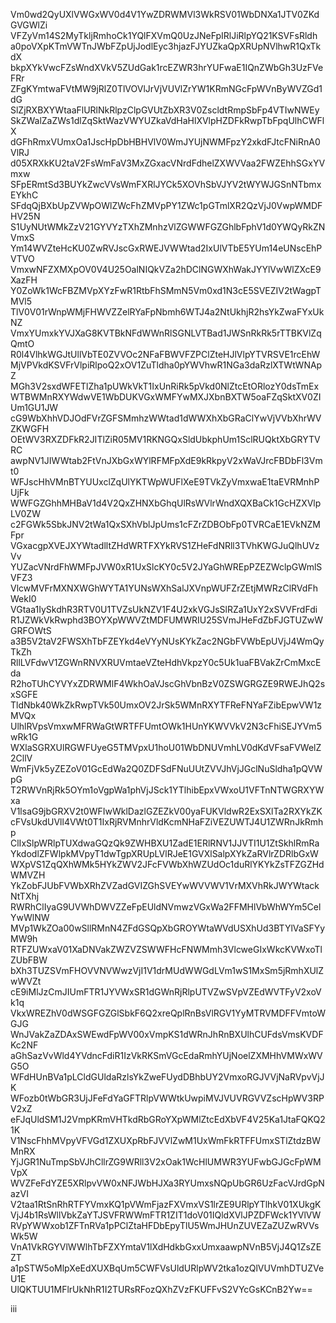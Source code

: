Vm0wd2QyUXlVWGxWV0d4V1YwZDRWMVl3WkRSV01WbDNXa1JTV0ZKdGVGWlZi
VFZyVm14S2MyTkljRmhoCk1YQlFXVmQ0UzJNeFpIRlJiRlpYQ21KSVFsRldh
a0poVXpKTmVWTnJWbFZpUjJodlEyc3hjazFJYUZkaQpXRUpNVlhwR1QxTkdX
bkpXYkVwcFZsWndXVkV5ZUdGak1rcEZWR3hrYUFwaE1IQnZWbGh3UzFVeFRr
ZFgKYmtwaFVtMW9jRlZ0TlVOVlJrVjVUVlZrYW1KRmNGcFpWVnByWVZGd1dG
SlZjRXBXYWtaaFlURlNkRlpzClpGVUtZbXR3V0ZscldtRmpSbFp4VTIwNWEy
SkZWalZaZWs1dlZqSktWazVWYUZkaVdHaHlXVlpHZDFkRwpTbFpqUlhCWFlX
dGFhRmxVUmxOa1JscHpDbHBHVlV0WmJYUjNWMFpzY2xkdFJtcFNiRnA0VlRJ
d05XRXkKU2taV2FsWmFaV3MxZGxacVNrdFdhelZXWVVaa2FWZEhhSGxYVmxw
SFpERmtSd3BUYkZwcVVsWmFXRlJYCk5XOVhSbVJYV2tWYWJGSnNTbmxEYkhC
SFdqQjBXbUpZVWpOWlZWcFhZMVpPY1ZWc1pGTmlXR2QzVjJ0VwpWMDFHV25N
S1UyNUtWMkZzV21GYVYzTXhZMnhzVlZGWWFGZGhlbFphV1d0YWQyRkZNVmxS
Ym14WVZteHcKU0ZwRVJscGxRWEJVWWtad2IxUlVTbE5YUm14eUNscEhPVTVO
VmxwNFZXMXpOV0V4U25OalNIQkVZa2hDClNGWXhWakJYYlVwWlZXcE9XazFH
Y0ZoWk1WcFBZMVpXYzFwR1RtbFhSMmN5Vm0xd1N3cE5SVEZIV2tWagpTMVl5
TlV0V01rWnpWMjFHWVZZelRYaFpNbmh6WTJ4a2NtUkhjR2hsYkZwaFYxUkNZ
VmxYUmxkYVJXaG8KVTBkNFdWWnRlSGNLVTBad1JWSnRkRk5rTTBKVlZqQmtO
R0l4VlhkWGJtUllVbTE0ZVVOc2NFaFBWVFZPClZteHJlVlpYTVRSVE1rcEhW
MjVPVkdKSVFrVlpiRlpoQ2xOV1ZuTldha0pYWVhwR1NGa3daRzlXTWtWNApZ
MGh3V2sxdWFETlZha1pUWkVkT1IxUnRiRk5pVkd0NlZtcEtORlozY0dsTmEx
WTBWMnRXYWdwVE1WbDUKVGxWMFYwMXJXbnBXTW5oaFZqSktXV0ZIUm1GU1JW
cG9WbXhhVDJOdFVrZGFSMmhzWWtad1dWWXhXbGRaClYwVjVVbXhrWVZKWGFH
OEtWV3RXZDFkR2JITlZiR05MV1RKNGQxSldUbkphUm1SclRUQktXbGRYTVRC
awpNV1JIWWtab2FtVnJXbGxWYlRFMFpXdE9kRkpyV2xWaVJrcFBDbFl3Vmt0
WFJscHhVMnBTYUUxclZqUlYKTWpWUFlXeE9TVkZyVmxwaE1taEVRMnhPUjFk
WWFGZGhhMHBaV1d4V2QxZHNXbGhqUlRsWVlrWndXQXBaCk1GcHZXVlpLV0ZW
c2FGWk5SbkJNV2tWa1QxSXhVblJpUms1cFZrZDBObFp0TVRCaE1EVkNZMFpr
VGxacgpXVEJXYWtadlltZHdWRTFXYkRVS1ZHeFdNRll3TVhKWGJuQlhUVzVv
YUZacVNrdFhWMFpJVW0xR1UxSlcKY0c5V2JYaGhWREpPZEZWclpGWmlSVFZ3
VlcwMVFrMXNXWGhWYTA1YUNsWXhSalJXVnpWUFZrZEtjMWRzClRVdFhWekI0
VGtaa1IySkdhR3RTV0U1TVZsUkNZV1F4U2xkVGJsSlRZa1UxY2xSVVFrdFdi
R1JZWkVkRwphd3BOYXpWWVZtMDFUMWRIU25SVmJHeFdZbFJGTUZwWGRFOWtS
a3B5V2taV2FWSXhTbFZEYkd4eVYyNUsKYkZac2NGbFVWbEpUVjJ4WmQyTkZh
RllLVFdwV1ZGWnRNVXRUVmtaeVZteHdhVkpzY0c5Uk1uaFBVakZrCmMxcEda
R2hoTUhCYVYxZDRWMlF4WkhOaVJscGhVbnBzV0ZSWGRGZE9RWEJhQ2sxSGFE
TldNbk40WkZkRwpTVk50UmxOV2JrSk5WMnRXYTFReFNYaFZibEpwVW1zMVQx
UlhlRVpsVmxwMFRWaGtWRTFFUmtOWk1HUnYKWVVkV2N3cFhiSEJYVm5wRk1G
WXlaSGRXUlRGWFUyeG5TMVpxU1hoU01WbDNUVmhLV0dKdVFsaFVWelZ2CllV
WmFjVk5yZEZoV01GcEdWa2Q0ZDFSdFNuUUtZVVJhVjJGclNuSldha1pQVWpG
T2RWVnRjRk5OYm1oVgpWa1phVjJSck1YTlhibEpxVWxoU1VFTnNTWGRXYWxa
V1lsaG9jbGRXV2t0WFIwWklDazlGZEZkV00yaFUKVldwR2ExSXlTa2RXYkZK
cFVsUkdUVll4VWt0T1IxRjRVMnhrVldKcmNHaFZiVEZUWTJ4U1ZWRnJkRmhp
ClIxSlpWRlpTUXdwaGQzQk9ZWHBXU1ZadE1ERlRNV1JJVTI1U1ZtSkhlRmRa
YkdodlZFWlpkMVpyT1dwTgpXRUpLVlRJeE1GVXlSalpXYkZaRVlrZDRlbGxW
WXpVS1ZqQXhWMk5HYkZWV2JFcFVWbXhWZUdOc1duRlYKYkZsTFZGZHdWMVZH
YkZobFJUbFVWbXRhZVZadGVIZGhSVEYwWVVWV1VrMXVhRkJWYWtackNtTXhj
RWRhClIyaG9UVWhDWVZZeFpEUldNVmwzVGxWa2FFMHlVbWhWYm5CelYwWlNW
MVp1WkZOa00wSllRMnN4ZFdGSQpXbGROYWtaWVdUSXhUd3BTYlVaSFYyMW9h
RTFZUWxaV01XaDNVakZWZVZSWWFHcFNWMmh3VlcweGIxWkcKVWxoTlZUbFBW
bXh3TUZSVmFHOVVNVWwzVjI1V1drMUdWWGdLVm1wS1MxSm5jRmhXUlZwWVZt
cE9iMlJzCmJIUmFTR1JYVWxSR1dGWnRjRlpUTVZwSVpVZEdWVTFyV2xoVk1q
VkxWREZhV0dWSGFGZGlSbkF6Q2xreQplRnBsVlRGV1YyMTRVMDFFVmtoWGJG
WnJVakZaZDAxSWEwdFpWV00xVmpKS1dWRnJhRnBXUlhCUFdsVmsKVDFKc2NF
aGhSazVvWld4YVdncFdiR1IzVkRKSmVGcEdaRmhYUjNoelZXMHhVMWxWVG5O
WFdHUnBVa1pLCldGUldaRzlsYkZweFUydDBhbUY2VmxoRGJVVjNaRVpvVjJK
WFozb0tWbGR3UjJFeFdYaGFTRlpVWWtkUwpiMVJVUVRGVVZscHpWV3RPV2xZ
eFJqUldSM1J2VmpKRmVHTkdRbGRoYXpWMlZtcEdXbVF4V25Ka1JtaFQKQ21K
V1NscFhhMVpyVFVGd1ZXUXpRbFJVVlZwM1UxWmFkRTFFUmxSTlZtdzBWMnRX
YjJGR1NuTmpSbVJhCllrZG9WRll3V2xOak1WcHlUMWR3YUFwbGJGcFpWMVpX
WVZFeFdYZE5XRlpvVW0xNFJWbHJXa3RYUmxsNQpUbGR6UzFacVJrdGpNazVI
V2taa1RtSnRhRTFYVmxKQ1pVWmFjazFXVmxVS1lrZE9URlpYTlhkV01XUkgK
VjJ4b1RsWllVbkZaYTJSVFRWWmFTR1ZIT1doV01IQldXVlJPZDFWck1YVlVW
RVpYWWxob1ZFTnRVa1pPClZtaHFDbEpyTlU5WmJHUnZUVEZaZUZwRVVsWk5W
VnA1VkRGYVlWWlhTbFZXYmtaV1lXdHdkbGxxUmxaawpNVnB5VjJ4Q1ZsZEZT
a1pSTW5oMlpXeEdXUXBqUm5CWFVsUldURlpWV2tka1ozQlVUVmhDTUZVeU1E
UlQKTUU1MFlrUkNhR1I2TURsRFozQXhZVzFKUFFvS2VYcGsKCnB2Yw==

iii